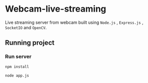 # Webcam-live-streaming

Live streaming server from webcam built using `Node.js` , `Express.js` , `SocketIO` and `OpenCV`.

## Running project


### Run server

```sh
npm install
```

```sh
node app.js
```

